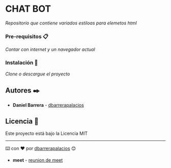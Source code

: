 # CHAT BOT
_Repositorio que contiene variados estiloas para elemetos html_


### Pre-requisitos 📋

_Contar con internet y un navegador actual_


### Instalación 🔧

_Clone o descargue el proyecto_



## Autores ✒️

* **Daniel Barrera** - [dbarrerapalacios](https://github.com/dbarrerapalacios)

## Licencia 📄

Este proyecto está bajo la Licencia MIT


---
⌨️ con ❤️ por [dbarrerapalacios](https://github.com/dbarrerapalacios) 😊


  * **meet** - [reunion de meet](https://teams.microsoft.com/l/meetup-join/19%3ameeting) 
